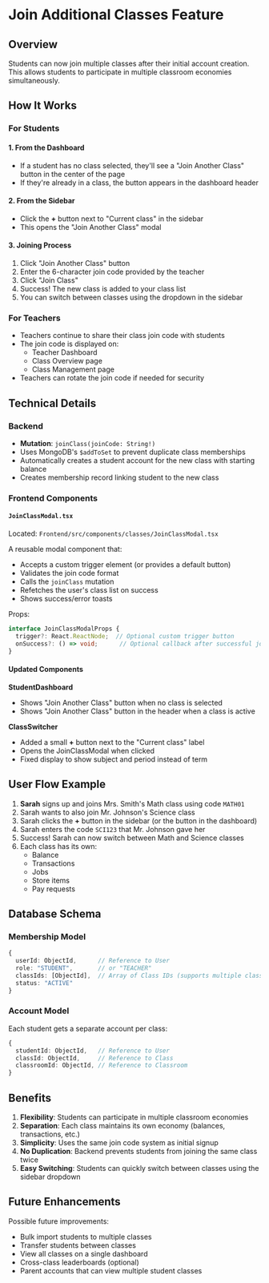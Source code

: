 # Join Additional Classes Feature

## Overview
Students can now join multiple classes after their initial account creation. This allows students to participate in multiple classroom economies simultaneously.

## How It Works

### For Students

#### 1. **From the Dashboard**
- If a student has no class selected, they'll see a "Join Another Class" button in the center of the page
- If they're already in a class, the button appears in the dashboard header

#### 2. **From the Sidebar**
- Click the **+** button next to "Current class" in the sidebar
- This opens the "Join Another Class" modal

#### 3. **Joining Process**
1. Click "Join Another Class" button
2. Enter the 6-character join code provided by the teacher
3. Click "Join Class"
4. Success! The new class is added to your class list
5. You can switch between classes using the dropdown in the sidebar

### For Teachers
- Teachers continue to share their class join code with students
- The join code is displayed on:
  - Teacher Dashboard
  - Class Overview page
  - Class Management page
- Teachers can rotate the join code if needed for security

## Technical Details

### Backend
- **Mutation**: `joinClass(joinCode: String!)`
- Uses MongoDB's `$addToSet` to prevent duplicate class memberships
- Automatically creates a student account for the new class with starting balance
- Creates membership record linking student to the new class

### Frontend Components

#### `JoinClassModal.tsx`
Located: `Frontend/src/components/classes/JoinClassModal.tsx`

A reusable modal component that:
- Accepts a custom trigger element (or provides a default button)
- Validates the join code format
- Calls the `joinClass` mutation
- Refetches the user's class list on success
- Shows success/error toasts

Props:
```typescript
interface JoinClassModalProps {
  trigger?: React.ReactNode;  // Optional custom trigger button
  onSuccess?: () => void;      // Optional callback after successful join
}
```

#### Updated Components

**StudentDashboard**
- Shows "Join Another Class" button when no class is selected
- Shows "Join Another Class" button in the header when a class is active

**ClassSwitcher**
- Added a small **+** button next to the "Current class" label
- Opens the JoinClassModal when clicked
- Fixed display to show subject and period instead of term

## User Flow Example

1. **Sarah** signs up and joins Mrs. Smith's Math class using code `MATH01`
2. Sarah wants to also join Mr. Johnson's Science class
3. Sarah clicks the **+** button in the sidebar (or the button in the dashboard)
4. Sarah enters the code `SCI123` that Mr. Johnson gave her
5. Success! Sarah can now switch between Math and Science classes
6. Each class has its own:
   - Balance
   - Transactions
   - Jobs
   - Store items
   - Pay requests

## Database Schema

### Membership Model
```typescript
{
  userId: ObjectId,      // Reference to User
  role: "STUDENT",       // or "TEACHER"
  classIds: [ObjectId],  // Array of Class IDs (supports multiple classes)
  status: "ACTIVE"
}
```

### Account Model
Each student gets a separate account per class:
```typescript
{
  studentId: ObjectId,   // Reference to User
  classId: ObjectId,     // Reference to Class
  classroomId: ObjectId, // Reference to Classroom
}
```

## Benefits

1. **Flexibility**: Students can participate in multiple classroom economies
2. **Separation**: Each class maintains its own economy (balances, transactions, etc.)
3. **Simplicity**: Uses the same join code system as initial signup
4. **No Duplication**: Backend prevents students from joining the same class twice
5. **Easy Switching**: Students can quickly switch between classes using the sidebar dropdown

## Future Enhancements

Possible future improvements:
- Bulk import students to multiple classes
- Transfer students between classes
- View all classes on a single dashboard
- Cross-class leaderboards (optional)
- Parent accounts that can view multiple student classes
